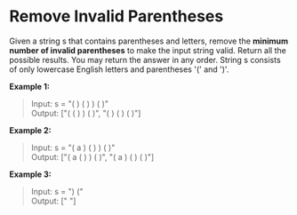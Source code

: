 # Remove Invalid Parentheses

Given a string s that contains parentheses and letters, remove the **minimum number of invalid parentheses** to make the input string valid. Return all the possible results. You may return the answer in any order. String s consists of only lowercase English letters and parentheses '(' and ')'.

**Example 1:**
>Input: s = "( ) ( ) ) ( )"\
Output: ["( ( ) ) ( )", "( ) ( ) ( )"]

**Example 2:**
>Input: s = "( a ) ( ) ) ( )"\
Output: ["( a ( ) ) ( )", "( a ) ( ) ( )"]

**Example 3:**
>Input: s = ") ("\
Output: [" "]
